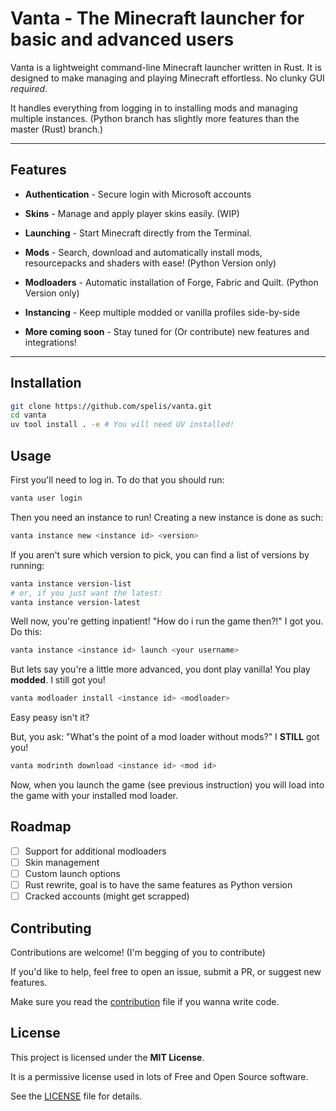 # Vanta - The Minecraft launcher for basic and advanced users

Vanta is a lightweight command-line Minecraft launcher written in Rust. It is designed to make managing and playing Minecraft effortless. No clunky GUI *required*.

It handles everything from logging in to installing mods and managing multiple instances. (Python branch has slightly more features than the master (Rust) branch.)

---

## Features

- **Authentication** - Secure login with Microsoft accounts

- **Skins** - Manage and apply player skins easily. (WIP)

- **Launching** - Start Minecraft directly from the Terminal.

- **Mods** - Search, download and automatically install mods, resourcepacks and shaders with ease! (Python Version only)

- **Modloaders** - Automatic installation of Forge, Fabric and Quilt. (Python Version only)

- **Instancing** - Keep multiple modded or vanilla profiles side-by-side

- **More coming soon** - Stay tuned for (Or contribute) new features and integrations!

---

## Installation

```sh
git clone https://github.com/spelis/vanta.git
cd vanta
uv tool install . -e # You will need UV installed!
```

## Usage

First you'll need to log in. To do that you should run:
```sh
vanta user login
```

Then you need an instance to run! Creating a new instance is done as such:
```sh
vanta instance new <instance id> <version>
```

If you aren't sure which version to pick, you can find a list of versions by running:
```sh
vanta instance version-list
# or, if you just want the latest:
vanta instance version-latest
```

Well now, you're getting inpatient! "How do i run the game then?!" I got you. Do this:
```sh
vanta instance <instance id> launch <your username>
```

But lets say you're a little more advanced, you dont play vanilla! You play **modded**. I still got you!
```sh
vanta modloader install <instance id> <modloader>
```
Easy peasy isn't it?

But, you ask: "What's the point of a mod loader without mods?" I **STILL** got you!
```sh
vanta modrinth download <instance id> <mod id>
```

Now, when you launch the game (see previous instruction) you will load into the game with your installed mod loader.

## Roadmap

* [ ] Support for additional modloaders
* [ ] Skin management
* [ ] Custom launch options
* [ ] Rust rewrite, goal is to have the same features as Python version
* [ ] Cracked accounts (might get scrapped)

## Contributing

Contributions are welcome! (I'm begging of you to contribute)

If you'd like to help, feel free to open an issue, submit a PR, or suggest new features.

Make sure you read the [contribution](CONTRIBUTING.md) file if you wanna write code.

## License

This project is licensed under the **MIT License**.

It is a permissive license used in lots of Free and Open Source software.

See the [LICENSE](LICENSE) file for details.
